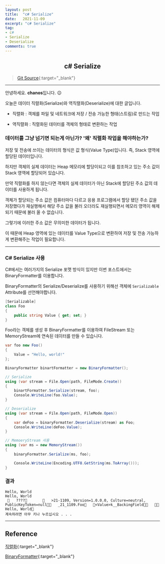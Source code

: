 ```yaml
---
layout: post
title:  "c# Serialize"
date:   2021-11-09
excerpt: "c# Serialize"
tag: 
- c#
- Serialize
- Deserialize
comments: true
---
```


## <center>c# Serialize</center>

>[Git Source](https://github.com/chanos-dev/blogcode/tree/master/21-1108){:target="_blank"}

---

안녕하세요. <b>chanos</b>입니다. 😉

오늘은 데이터 직렬화(Serialize)와 역직렬화(Deserialize)에 대한 글입니다.

- 직렬화 :  객체를 파일 및 네트워크에 저장 / 전송 가능한 형태(스트림)로 만드는 작업

- 역직렬화 : 직렬화된 데이터를 객체의 형태로 변환하는 작업

### 데이터를 그냥 넘기면 되는게 아닌가? '왜' 직렬화 작업을 해야하는가?

저장 및 전송에 쓰이는 데이터의 형식은 값 형식(Value Type)입니다. 즉, Stack 영역에 할당된 데이터입니다.

하지만 객체의 실제 데이터는 Heap 메모리에 할당이되고 이를 참조하고 있는 주소 값이 Stack 영역에 할당되어 있습니다.

만약 직렬화를 하지 않는다면 객체의 실제 데이터가 아닌 Stack에 할당된 주소 값의 데이터를 사용하게 됩니다.

객체가 할당되는 주소 값은 컴퓨터마다 다르고 응용 프로그램에서 할당 됐던 주소 값을 저장했다가 재실행해서 해당 주소 값을 불러 오더라도 재실행되면서 메모리 영역이 해제되기 때문에 불러 올 수 없습니다.

그렇기에 이러한 주소 값은 무의미한 데이터가 됩니다.

이 때문에 Heap 영역에 있는 데이터를 Value Type으로 변환하여 저장 및 전송 가능하게 변환해주는 작업이 필요합니다.

---

### C# Serialize 사용

C#에서는 여러가지의 Serialize 포맷 방식이 있지만 이번 포스트에서는 BinaryFormatter를 이용합니다.

BinaryFormatter의 Serialize/Deserialize를 사용하기 위해선 객체에 `Serializable` Attribute를 선언해야합니다.

```c#
[Serializable]
class Foo
{
    public string Value { get; set; }
}
```

Foo라는 객체를 생성 후 BinaryFormatter를 이용하여 FileStream 또는 MemoryStream에 연속된 데이터를 만들 수 있습니다.

```c#
var foo new Foo()
{
    Value = "Hello, world!"
};

BinaryFormatter binartFormatter = new BinaryFormatter();

// Serialize
using (var stream = File.Open(path, FileMode.Create))
{
    binartFormatter.Serialize(stream, foo);
    Console.WriteLine(foo.Value);
} 

// Deserialize
using (var stream = File.Open(path, FileMode.Open))
{
    var deFoo = binaryFormatter.Deserialize(stream) as Foo;    
    Console.WriteLine(deFoo.Value);
}

// MemoeryStream 사용
using (var ms = new MemoryStream())
{
    binaryFormatter.Serialize(ms, foo);

    Console.WriteLine(Encoding.UTF8.GetString(ms.ToArray()));
}

```

### 결과
```
Hello, World
Hello, World
    ????          >21-1109, Version=1.0.0.0, Culture=neutral, PublicKeyToken=null   _21_1109.Foo   <Value>k__BackingField      Hello, World
계속하려면 아무 키나 누르십시오 . . .
```

---

## Reference

[직렬화](https://ko.wikipedia.org/wiki/%EC%A7%81%EB%A0%AC%ED%99%94){:target="_blank"}

[BinaryFormatter](https://docs.microsoft.com/ko-kr/dotnet/api/system.runtime.serialization.formatters.binary.binaryformatter?view=net-5.0){:target="_blank"}